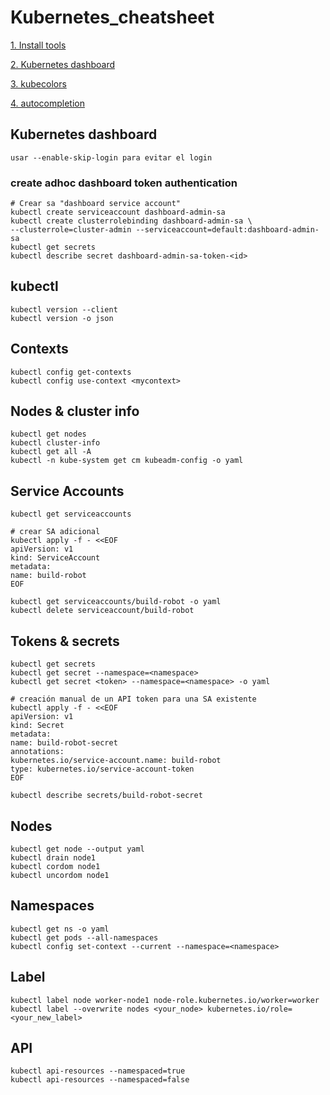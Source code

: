 # Kubernetes_cheatsheet

[1. Install tools](https://kubernetes.io/es/docs/tasks/tools/)

[2. Kubernetes dashboard](https://kubernetes.io/docs/tasks/access-application-cluster/web-ui-dashboard/)

[3. kubecolors](https://github.com/hidetatz/kubecolor)

[4. autocompletion](https://kubernetes.io/docs/tasks/tools/install-kubectl-linux/#enable-shell-autocompletion)

## Kubernetes dashboard

    usar --enable-skip-login para evitar el login  

### create adhoc dashboard token authentication

    # Crear sa "dashboard service account"
    kubectl create serviceaccount dashboard-admin-sa
    kubectl create clusterrolebinding dashboard-admin-sa \ 
    --clusterrole=cluster-admin --serviceaccount=default:dashboard-admin-sa
    kubectl get secrets
    kubectl describe secret dashboard-admin-sa-token-<id>

## kubectl

    kubectl version --client
    kubectl version -o json

## Contexts

    kubectl config get-contexts
    kubectl config use-context <mycontext>

## Nodes & cluster info

    kubectl get nodes
    kubectl cluster-info
    kubectl get all -A
    kubectl -n kube-system get cm kubeadm-config -o yaml

## Service Accounts

    kubectl get serviceaccounts

    # crear SA adicional
    kubectl apply -f - <<EOF
    apiVersion: v1
    kind: ServiceAccount
    metadata:
    name: build-robot
    EOF

    kubectl get serviceaccounts/build-robot -o yaml
    kubectl delete serviceaccount/build-robot

## Tokens & secrets

    kubectl get secrets
    kubectl get secret --namespace=<namespace>
    kubectl get secret <token> --namespace=<namespace> -o yaml

    # creación manual de un API token para una SA existente
    kubectl apply -f - <<EOF
    apiVersion: v1
    kind: Secret
    metadata:
    name: build-robot-secret
    annotations:
    kubernetes.io/service-account.name: build-robot
    type: kubernetes.io/service-account-token
    EOF

    kubectl describe secrets/build-robot-secret

## Nodes

    kubectl get node --output yaml
    kubectl drain node1
    kubectl cordom node1
    kubectl uncordom node1
    
## Namespaces
	
    kubectl get ns -o yaml
    kubectl get pods --all-namespaces
    kubectl config set-context --current --namespace=<namespace>

## Label

    kubectl label node worker-node1 node-role.kubernetes.io/worker=worker
    kubectl label --overwrite nodes <your_node> kubernetes.io/role=<your_new_label>

## API
 
    kubectl api-resources --namespaced=true
    kubectl api-resources --namespaced=false	
